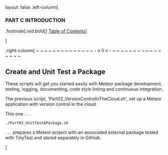 layout: false
.left-column[
  ### PART C INTRODUCTION

.footnote[.red.bold[] [Table of Contents](./)] 
<!-- H -->]
.right-column[
~ ~ ~ ~ ~ ~ ~ ~ ~ ~ ~ ~ ~ ~ - o 0 o - ~ ~ ~ ~ ~ ~ ~ ~ ~ ~ ~ ~ ~ ~ ~ ~

## Create and Unit Test a Package

These scripts will get you started easily with Meteor package development, testing, logging, documenting, code style linting and continuous integration.

The previous script, 'Part02_VersionControlInTheCloud.sh', set up a Meteor application with version control in the cloud. 

This one . . .  
```terminal
./Part03_UnitTestAPackage.sh
```
. . . prepares a Meteor project with an associated external package tested with TinyTest and stored separately in GitHub.



<!-- B -->]

